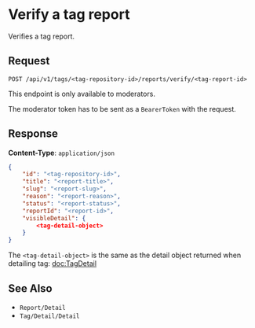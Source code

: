 # Verify a tag report

Verifies a tag report.

## Request

    POST /api/v1/tags/<tag-repository-id>/reports/verify/<tag-report-id>

This endpoint is only available to moderators.

The moderator token has to be sent as a `BearerToken` with the request.

## Response

**Content-Type**: `application/json`

```json
{
    "id": "<tag-repository-id>",
    "title": "<report-title>",
    "slug": "<report-slug>",
    "reason": "<report-reason>",
    "status": "<report-status>",
    "reportId": "<report-id>",
    "visibleDetail": {
        <tag-detail-object>
    }
}
```

The `<tag-detail-object>` is the same as the detail object returned when detailing tag: <doc:TagDetail>

## See Also

* ``Report/Detail``
* ``Tag/Detail/Detail``
